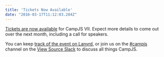 ```yaml
---
title: 'Tickets Now Available'
date: "2016-03-17T11:12:03.284Z"
---
```


[Tickets are now available](http://tickets.campjs.com/) for CampJS VII. Expect
more details to come out over the next month, including a call for speakers.

You can keep [track of the event on Lanyrd](http://lanyrd.com/2016/campjsnews/),
or join us on the [#campjs](https://viewsource.slack.com/archives/campjs)
channel on the [View Source Slack](https://viewsource.slack.com/archives/campjs)
to discuss all things CampJS.
